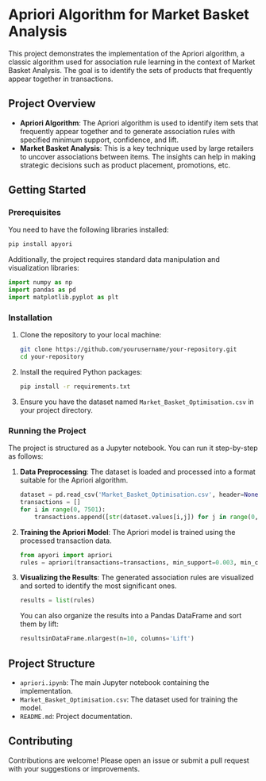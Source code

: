 # Apriori Algorithm for Market Basket Analysis

This project demonstrates the implementation of the Apriori algorithm, a classic algorithm used for association rule learning in the context of Market Basket Analysis. The goal is to identify the sets of products that frequently appear together in transactions.

## Project Overview

- **Apriori Algorithm**: The Apriori algorithm is used to identify item sets that frequently appear together and to generate association rules with specified minimum support, confidence, and lift.
- **Market Basket Analysis**: This is a key technique used by large retailers to uncover associations between items. The insights can help in making strategic decisions such as product placement, promotions, etc.

## Getting Started

### Prerequisites

You need to have the following libraries installed:

```bash
pip install apyori
```

Additionally, the project requires standard data manipulation and visualization libraries:

```python
import numpy as np
import pandas as pd
import matplotlib.pyplot as plt
```

### Installation

1. Clone the repository to your local machine:

    ```bash
    git clone https://github.com/yourusername/your-repository.git
    cd your-repository
    ```

2. Install the required Python packages:

    ```bash
    pip install -r requirements.txt
    ```

3. Ensure you have the dataset named `Market_Basket_Optimisation.csv` in your project directory.

### Running the Project

The project is structured as a Jupyter notebook. You can run it step-by-step as follows:

1. **Data Preprocessing**: The dataset is loaded and processed into a format suitable for the Apriori algorithm.

    ```python
    dataset = pd.read_csv('Market_Basket_Optimisation.csv', header=None)
    transactions = []
    for i in range(0, 7501):
        transactions.append([str(dataset.values[i,j]) for j in range(0, 20)])
    ```

2. **Training the Apriori Model**: The Apriori model is trained using the processed transaction data.

    ```python
    from apyori import apriori
    rules = apriori(transactions=transactions, min_support=0.003, min_confidence=0.2, min_lift=3, min_length=2, max_length=2)
    ```

3. **Visualizing the Results**: The generated association rules are visualized and sorted to identify the most significant ones.

    ```python
    results = list(rules)
    ```

    You can also organize the results into a Pandas DataFrame and sort them by lift:

    ```python
    resultsinDataFrame.nlargest(n=10, columns='Lift')
    ```

## Project Structure

- `apriori.ipynb`: The main Jupyter notebook containing the implementation.
- `Market_Basket_Optimisation.csv`: The dataset used for training the model.
- `README.md`: Project documentation.

## Contributing

Contributions are welcome! Please open an issue or submit a pull request with your suggestions or improvements.
